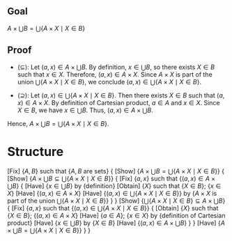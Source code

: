 ## Goal

$A \times \bigcup B = \bigcup \{A \times X \mid X \in B\}$

## Proof

  - ($\subseteq$): Let $(a, x) \in A \times \bigcup B$. By definition, $x \in \bigcup B$, so there exists $X \in B$ such that $x \in X$. Therefore, $(a, x) \in A \times X$. Since $A \times X$ is part of the union $\bigcup \{A \times X \mid X \in B\}$, we conclude $(a, x) \in \bigcup \{A \times X \mid X \in B\}$.

  - ($\supseteq$): Let $(a, x) \in \bigcup \{A \times X \mid X \in B\}$. Then there exists $X \in B$ such that $(a, x) \in A \times X$. By definition of Cartesian product, $a \in A$ and $x \in X$. Since $X \in B$, we have $x \in \bigcup B$. Thus, $(a, x) \in A \times \bigcup B$.

Hence, $A \times \bigcup B = \bigcup \{A \times X \mid X \in B\}$.

# Structure

[Fix] {$A,B$} such that {$A,B$ are sets}
{
	[Show] {$A \times \bigcup B = \bigcup \{A \times X \mid X \in B\}$}
	{
		[Show] {$A \times \bigcup B \subseteq \bigcup \{A \times X \mid X \in B\}$}
		{
			[Fix] {$a,x$} such that {$(a, x) \in A \times \bigcup B$}
			{
				[Have] {$x \in \bigcup B$} by {definition}
				[Obtain] {$X$} such that {$X \in B$}; {$x \in X$}
				[Have] {$(a, x) \in A \times X$}
				[Have] {$(a, x) \in \bigcup \{A \times X \mid X \in B\}$} by {$A \times X$ is part of the union $\bigcup \{A \times X \mid X \in B\}$}
			}
		}
		[Show] {$\bigcup \{A \times X \mid X \in B\} \subseteq A \times \bigcup B$}
		{
			[Fix] {$a, x$} such that {$(a, x) \in \bigcup \{A \times X \mid X \in B\}$}
			{
				[Obtain] {$X$} such that {$X \in B$}; {$(a, x) \in A \times X$}
				[Have] {$a \in A$}; {$x \in X$} by {definition of Cartesian product}
				[Have] {$x \in \bigcup B$} by {$X \in B$}
				[Have] {$(a, x) \in A \times \bigcup B$}
			}
		}
		[Have] {$A \times \bigcup B = \bigcup \{A \times X \mid X \in B\}$}
	}
}
